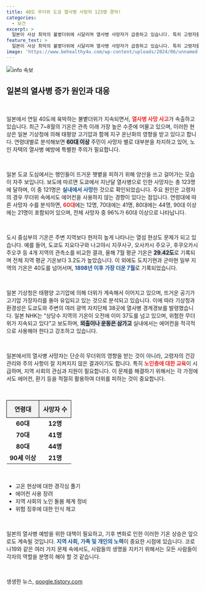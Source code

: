```yaml
---
title: 40도 무더위 도쿄 열사병 사망자 123명 경악!
categories:
  - 보건
excerpt: >
  일본이 사상 최악의 불볕더위에 시달리며 열사병 사망자가 급증하고 있습니다. 특히 고령자들이 에어컨 없이 무더위를 버티다 목숨을 잃는 사례가 많아, 주의가 필요합니다!
feature_text: >
  일본이 사상 최악의 불볕더위에 시달리며 열사병 사망자가 급증하고 있습니다. 특히 고령자들이 에어컨 없이 무더위를 버티다 목숨을 잃는 사례가 많아, 주의가 필요합니다!
image: 'https://www.behealthy4u.com/wp-content/uploads/2024/06/unnamed-file.png'
---
```


<p><img src="https://www.behealthy4u.com/wp-content/uploads/2024/06/unnamed-file.png" alt="info 속보" /></p>

<h2 data-ke-size="size26">일본의 열사병 증가 원인과 대응</h2>

<p data-ke-size="size16">&nbsp;</p>

<p>일본에서 연일 40도에 육박하는 불볕더위가 지속되면서, <b><span style="color: #ee2323;">열사병 사망 사고</span></b>가 속출하고 있습니다. 최근 7~8월의 기온은 관측 이래 가장 높은 수준에 머물고 있으며, 이러한 현상은 일본 기상청에 의해 태평양 고기압과 함께 지구 온난화의 영향을 받고 있다고 합니다. 연령대별로 분석해보면 <b><span style="background-color: #21538527;">60대 이상</span></b> 주민이 사망자 별로 대부분을 차지하고 있어, 노인 자택의 열사병 예방에 특별한 주의가 필요합니다.</p>

<p data-ke-size="size16">&nbsp;</p>

<p>일본 도쿄 도심에서는 행인들이 뜨거운 햇볕을 피하기 위해 양산을 쓰고 걸어가는 모습이 자주 보입니다. 보도에 따르면 도쿄에서 지난달 열사병으로 인한 사망자는 총 123명에 달하며, 이 중 121명은 <b><span style="color: #1a5490;">실내에서 사망</span></b>한 것으로 확인되었습니다. 주요 원인은 고령자의 경우 무더위 속에서도 에어컨을 사용하지 않는 경향이 있다는 점입니다. 연령대에 따른 사망자 수를 분석하면, <b><span style="color: #ee2323;">60대</span></b>에는 12명, 70대에는 41명, 80대에는 44명, 90대 이상에는 21명이 포함되어 있으며, 전체 사망자 중 96%가 60대 이상으로 나타납니다.</p>

<p data-ke-size="size16">&nbsp;</p>

<p>도시 중심부의 기온은 주변 지역보다 현저히 높게 나타나는 열섬 현상도 문제가 되고 있습니다. 예를 들어, 도쿄도 지요다구와 나고야시 지쿠사구, 오사카시 주오구, 후쿠오카시 주오쿠 등 4개 지역의 관측소를 비교한 결과, 올해 7월 평균 기온은 <b><span style="background-color: #21538527;">29.42도</span></b>로 기록되며 전체 지역 평균 기온보다 3.2도가 높았습니다. 이 외에도 도치기현과 군마현 일부 지역의 기온은 40도를 넘어서며, <b><span style="color: #1a5490;">1898년 이후 가장 더운 7월</span></b>로 기록되었습니다. </p>

<p data-ke-size="size16">&nbsp;</p>

<p>일본 기상청은 태평양 고기압에 의해 더위가 계속해서 이어지고 있으며, 뜨거운 공기가 고기압 가장자리를 돌아 유입되고 있는 것으로 분석되고 있습니다. 이에 따라 기상청과 환경성은 도쿄도와 주변의 여러 광역 자치단체 38곳에 열사병 경계경보를 발령했습니다. 일본 NHK는 “상당수 지역의 기온이 오전에 이미 37도를 넘고 있으며, 위험한 무더위가 지속되고 있다”고 보도하며, <b><span style="background-color: #21538527;">외출이나 운동은 삼가고</span></b> 실내에서는 에어컨을 적극적으로 사용해야 한다고 강조하고 있습니다.</p>

<p data-ke-size="size16">&nbsp;</p>

<p>일본에서의 열사병 사망자는 단순히 무더위의 영향을 받는 것이 아니라, 고령자의 건강 관리와 주의 사항이 잘 지켜지지 않은 결과이기도 합니다. 특히 <b><span style="color: #ee2323;">노인층에 대한 교육</span></b>이 시급하며, 지역 사회의 관심과 지원이 필요합니다.  이 문제를 해결하기 위해서는 각 가정에서도 에어컨, 환기 등을 적절히 활용하여 더위를 피하는 것이 중요합니다. </p>

<p data-ke-size="size16">&nbsp;</p>

<table style="width: 100%; border-collapse: collapse;">
    <tr style="background-color: #f2f2f2;">
        <th style="padding: 10px; border: 1px solid black;">연령대</th>
        <th style="padding: 10px; border: 1px solid black;">사망자 수</th>
    </tr>
    <tr>
        <td style="text-align: center; height: 17px;"><b>60대</b></td>
        <td style="text-align: center; height: 17px;"><b>12명</b></td>
    </tr>
    <tr>
        <td style="text-align: center; height: 17px;"><b>70대</b></td>
        <td style="text-align: center; height: 17px;"><b>41명</b></td>
    </tr>
    <tr>
        <td style="text-align: center; height: 17px;"><b>80대</b></td>
        <td style="text-align: center; height: 17px;"><b>44명</b></td>
    </tr>
    <tr>
        <td style="text-align: center; height: 17px;"><b>90세 이상</b></td>
        <td style="text-align: center; height: 17px;"><b>21명</b></td>
    </tr>
</table>

<p data-ke-size="size16">&nbsp;</p>

<ul>
    <li>고온 현상에 대한 경각심 풀기</li>
    <li>에어컨 사용 장려</li>
    <li>지역 사회의 노인 돌봄 체계 정비</li>
    <li>위험 징후에 대한 인식 제고</li>
</ul>

<p data-ke-size="size16">&nbsp;</p> 

<p>일본의 열사병 예방을 위한 대책이 필요하고, 기후 변화로 인한 이러한 기온 상승은 앞으로도 계속될 것입니다. <b><span style="color: #1a5490;">지역 사회, 가족 및 개인의 노력</span></b>이 중요한 시점에 있습니다. 코로나19와 같은 여러 가지 문제 속에서도, 사람들의 생명을 지키기 위해서는 모든 사람들이 각자의 역할을 분명히 해야 할 것 같습니다. </p> </p>

<p data-ke-size="size16">&nbsp;</p> 
생생한 뉴스, <a href="https://qoogle.tistory.com" rel="dofollow">qoogle.tistory.com</a>


